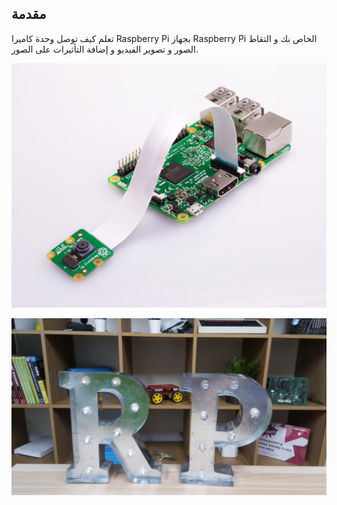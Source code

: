## مقدمة
تعلم كيف توصل وحدة كاميرا Raspberry Pi بجهاز Raspberry Pi الخاص بك و التقاط الصور و تصوير الفيديو و إضافة التأثيرات على الصور.

![جهاز Raspberry Pi مع وحدة الكاميرا المرفقة](images/pi-camera-attached.jpg)

![صورة للحروف R و P، تم التقاطها باستخدام وحدة كاميرا Raspberry Pi](images/none.jpg)

